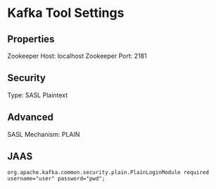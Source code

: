 # Kafka Tool Settings

## Properties

Zookeeper Host: localhost
Zookeeper Port: 2181

## Security

Type: SASL Plaintext

## Advanced

SASL Mechanism: PLAIN

## JAAS

```
org.apache.kafka.common.security.plain.PlainLoginModule required username="user" password="pwd";
```